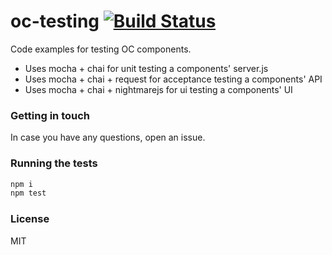 oc-testing [![Build Status](https://secure.travis-ci.org/opentable/oc-testing.png?branch=master)](http://travis-ci.org/opentable/oc-testing)
==========

Code examples for testing OC components.

* Uses mocha + chai for unit testing a components' server.js
* Uses mocha + chai + request for acceptance testing a components' API
* Uses mocha + chai + nightmarejs for ui testing a components' UI

### Getting in touch

In case you have any questions, open an issue.

### Running the tests

```sh
npm i
npm test
```

### License
MIT